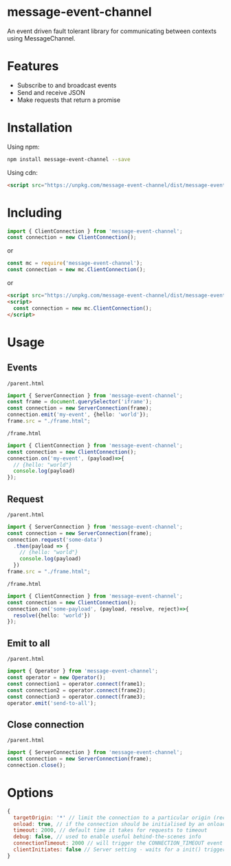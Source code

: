 # message-event-channel

An event driven fault tolerant library for communicating between contexts using MessageChannel.

# Features

* Subscribe to and broadcast events
* Send and receive JSON
* Make requests that return a promise

# Installation

Using npm:

``` sh
npm install message-event-channel --save
```

Using cdn:

``` html
<script src="https://unpkg.com/message-event-channel/dist/message-event-channel.umd.js"></script>
```
# Including

```ts
import { ClientConnection } from 'message-event-channel';
const connection = new ClientConnection();
```

or

```js
const mc = require('message-event-channel');
const connection = new mc.ClientConnection();
```

or
``` html
<script src="https://unpkg.com/message-event-channel/dist/message-event-channel.umd.js"></script>
<script>
  const connection = new mc.ClientConnection();
</script>
```


# Usage
## Events

`/parent.html`

```ts
import { ServerConnection } from 'message-event-channel';
const frame = document.querySelector('iframe');
const connection = new ServerConnection(frame);
connection.emit('my-event', {hello: 'world'});
frame.src = "./frame.html";
```

`/frame.html`

```ts
import { ClientConnection } from 'message-event-channel';
const connection = new ClientConnection();
connection.on('my-event', (payload)=>{
  // {hello: "world"}
  console.log(payload)
});
```

## Request

`/parent.html`

```ts
import { ServerConnection } from 'message-event-channel';
const connection = new ServerConnection(frame);
connection.request('some-data')
  .then(payload => {
    // {hello: "world"}
    console.log(payload)
  })
frame.src = "./frame.html";
```

`/frame.html`

```ts
import { ClientConnection } from 'message-event-channel';
const connection = new ClientConnection();
connection.on('some-payload', (payload, resolve, reject)=>{
  resolve({hello: 'world'})
});
```

## Emit to all

`/parent.html`

```ts
import { Operator } from 'message-event-channel';
const operator = new Operator();
const connection1 = operator.connect(frame1);
const connection2 = operator.connect(frame2);
const connection3 = operator.connect(frame3);
operator.emit('send-to-all');
```

## Close connection

`/parent.html`

```js
import { ServerConnection } from 'message-event-channel';
const connection = new ServerConnection(frame);
connection.close();
```


# Options
```js
{
  targetOrigin: '*' // limit the connection to a particular origin (reccomended)
  onload: true, // if the connection should be initialised by an onload event or manually using init()
  timeout: 2000, // default time it takes for requests to timeout
  debug: false, // used to enable useful behind-the-scenes info
  connectionTimeout: 2000 // will trigger the CONNECTION_TIMEOUT event if a connection hasn't been established by this time, can be set to false.
  clientInitiates: false // Server setting - waits for a init() trigger from the child frame before initiating.
}
```